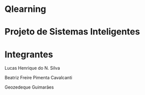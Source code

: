 # Qlearning
 
# Projeto de Sistemas Inteligentes 

# Integrantes

Lucas Henrique do N. Silva

Beatriz Freire Pimenta Cavalcanti

Geozedeque Guimarães